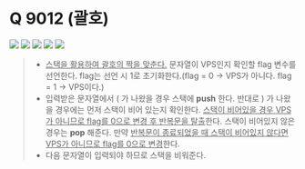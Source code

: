 # Q 9012 (괄호)

<img src="https://img.shields.io/badge/Level-Silver 4-lightgrey"> <img src="https://img.shields.io/badge/Memory-1116%20KB-blue"> <img src="https://img.shields.io/badge/Time-28%20ms-brightgreen"> <img src="https://img.shields.io/badge/Length-581%20B-red"> <img src="https://img.shields.io/badge/Language-C-blueviolet">



> - <u>스택을 활용하여 괄호의 짝을 맞춘다.</u> 문자열이 VPS인지 확인할 flag 변수를 선언한다. flag는 선언 시 1로 초기화한다.(flag = 0 → VPS가 아니다. flag = 1 → VPS이다.)
> - 입력받은 문자열에서 ( 가 나왔을 경우 스택에 **push** 한다. 반대로 ) 가 나왔을 경우에는 먼저 스택이 비어 있는지 확인한다. <u>스택이 비어있을 경우 VPS가 아니므로 flag를 0으로 변경 후 반복문을 탈출</u>한다. 스택이 비어있지 않은 경우는 **pop** 해준다. 만약 <u>반복문이 종료되었을 때 스택이 비어있지 않다면 VPS가 아니므로 flag를 0으로 변경</u>한다.
> - 다음 문자열이 입력되야 하므로 스택을 비워준다.

